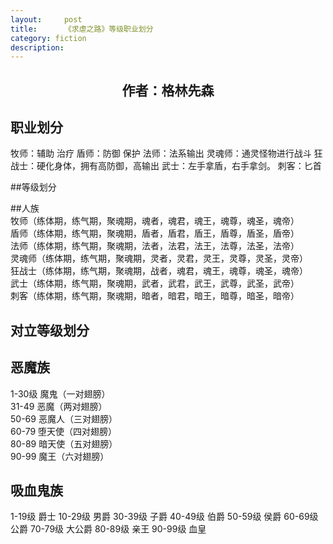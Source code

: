 ```yaml
---
layout:     post
title:      《求虐之路》等级职业划分
category: fiction
description:
---
```


## <center>作者：格林先森</center>

## 职业划分
牧师：辅助 治疗
盾师：防御 保护 
法师：法系输出
灵魂师：通灵怪物进行战斗
狂战士：硬化身体，拥有高防御，高输出
武士：左手拿盾，右手拿剑。
刺客：匕首

##等级划分

##人族                                                                                                                                                                            
牧师（练体期，练气期，聚魂期，魂者，魂君，魂王，魂尊，魂圣，魂帝）                             
盾师（练体期，练气期，聚魂期，盾者，盾君，盾王，盾尊，盾圣，盾帝）                             
法师（练体期，练气期，聚魂期，法者，法君，法王，法尊，法圣，法帝）                             
灵魂师（练体期，练气期，聚魂期，灵者，灵君，灵王，灵尊，灵圣，灵帝）                             
狂战士（练体期，练气期，聚魂期，战者，魂君，魂王，魂尊，魂圣，魂帝）                             
武士（练体期，练气期，聚魂期，武者，武君，武王，武尊，武圣，武帝）                             
刺客（练体期，练气期，聚魂期，暗者，暗君，暗王，暗尊，暗圣，暗帝）                             


## 对立等级划分

## 恶魔族                                         
1-30级       魔鬼（一对翅膀）                                  
31-49        恶魔（两对翅膀）                                    
50-69        恶魔人（三对翅膀）                                
60-79        堕天使（四对翅膀）                               
80-89        暗天使（五对翅膀）                               
90-99        魔王（六对翅膀）                                    

## 吸血鬼族
1-19级   爵士
10-29级  男爵
30-39级  子爵 
40-49级  伯爵
50-59级  侯爵
60-69级  公爵
70-79级  大公爵
80-89级  亲王
90-99级  血皇